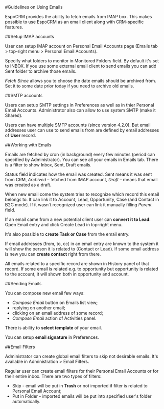 #Guidelines on Using Emails

EspoCRM provides the ability to fetch emails from IMAP box. This makes possible to use EspoCRM as an email client along with CRM-specific features.

##Setup IMAP accounts

User can setup IMAP account on Personal Email Accounts page (Emails tab > top-right menu > Personal Email Accounts).

Specify what folders to monitor in Monitored Folders field. By default it's set to INBOX. If you use some external email client to send emails you can add Sent folder to archive those emails.

*Fetch Since* allows you to choose the date emails should be archived from. Set it to some date prior today if you need to archive old emails.

##SMTP accounts

Users can setup SMTP settings in Preferences as well as in thier Personal Email Accounts. Administrator also can allow to use system SMTP (make it Shared).

Users can have multiple SMTP accounts (since version 4.2.0). But email addresses user can use to send emails from are defined by email addresses of **User** record.

##Working with Emails

Emails are fetched by cron (in background) every few minutes (period can specified by Administrator).
You can see all your emails in Emails tab. There is a filter to show Inbox, Sent, Draft emails.

Status field indicates how the email was created. Sent means it was sent from CRM, *Archived* – fetched from IMAP account, *Draft* – means that email was created as a draft.

When new email come the system tries to recognize which record this email belongs to. It can link it to Account, Lead, Opportunity, Case (and Contact in B2C mode). If it wasn't recognized user can link it manually filling *Parent* field.

If an email came from a new potential client user can **convert it to Lead**. Open Email entry and click Create Lead in top-right menu.

It's also possible to **create Task or Case** from the email entry.

If email addresses (from, to, cc) in an email entry are known to the system it will show the person it is related to (Contact or Lead). If some email address is new you can **create contact** right from there.

All emails related to a specific record are shown in History panel of that record. If some email is related e.g. to opportunity but opportunity is related to the account, it will shown both in opportunity and account.

##Sending Emails

You can compose new email few ways:
* *Compose Email* button on Emails list view;
* replying on another email;
* clicking on an email address of some record;
* *Compose Email* action of Activities panel.

There is ability to **select template** of your email.

You can setup **email signature** in Preferences.

##Email Filters

Administrator can create global email filters to skip not desirable emails. It's available in Administration > Email Filters.

Regular user can create email filters for their Personal Email Accounts or for their entire inbox. There are two types of filters:
* Skip - email will be put in **Trash** or not imported if filter is related to Personal Email Account;
* Put in Folder - imported emails will be put into specified user's folder automatically.
